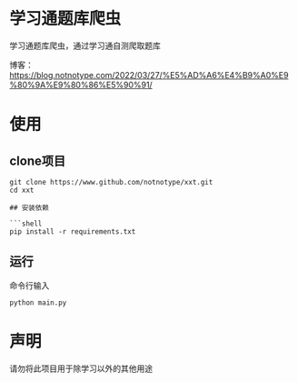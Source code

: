 # 学习通题库爬虫

学习通题库爬虫，通过学习通自测爬取题库

博客：https://blog.notnotype.com/2022/03/27/%E5%AD%A6%E4%B9%A0%E9%80%9A%E9%80%86%E5%90%91/

# 使用

## clone项目

```shell
git clone https://www.github.com/notnotype/xxt.git
cd xxt

## 安装依赖

```shell
pip install -r requirements.txt
```

## 运行

命令行输入

```shell
python main.py
```

# 声明

请勿将此项目用于除学习以外的其他用途
